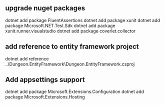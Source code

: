 ## upgrade nuget packages
dotnet add package FluentAssertions
dotnet add package xunit
dotnet add package Microsoft.NET.Test.Sdk
dotnet add package xunit.runner.visualstudio
dotnet add package coverlet.collector


## add reference to entity framework project
dotnet add reference ..\Dungeon.EntityFramework\Dungeon.EntityFramework.csproj


## Add appsettings support
dotnet add package Microsoft.Extensions.Configuration
dotnet add package Microsoft.Extensions.Hosting
